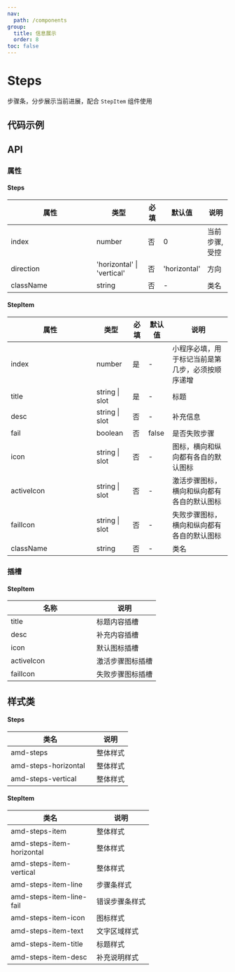 ```yaml
---
nav:
  path: /components
group:
  title: 信息展示
  order: 8
toc: false
---
```

# Steps
步骤条，分步展示当前进展，配合 `StepItem` 组件使用
## 代码示例
<code src='../../demo/pages/Steps'></code>

## API
### 属性
  
#### Steps
| 属性 | 类型 | 必填 | 默认值 | 说明 |
| -----|-----|-----|-----|----- |
| index | number | 否 | 0 | 当前步骤, 受控 |
| direction | 'horizontal' &verbar; 'vertical' | 否 | 'horizontal' | 方向 |
| className | string | 否 | - | 类名 |
    
#### StepItem
    
| 属性 | 类型 | 必填 | 默认值 | 说明 |
| -----|-----|-----|-----|----- |
| index | number | 是 | - | 小程序必填，用于标记当前是第几步，必须按顺序递增 |
| title | string &verbar; slot | 是 | - | 标题 |
| desc | string &verbar; slot | 否 | - | 补充信息 |
| fail | boolean | 否 | false | 是否失败步骤 |
| icon | string &verbar; slot | 否 | - | 图标，横向和纵向都有各自的默认图标 |
| activeIcon | string &verbar; slot | 否 | - | 激活步骤图标，横向和纵向都有各自的默认图标 |
| failIcon | string &verbar; slot | 否 | - | 失败步骤图标，横向和纵向都有各自的默认图标 |
| className | string | 否 | - | 类名 |
  
### 插槽

#### StepItem
| 名称 | 说明 |
| ----|----|
| title | 标题内容插槽 |
| desc | 补充内容插槽 |
| icon | 默认图标插槽 |
| activeIcon | 激活步骤图标插槽 |
| failIcon | 失败步骤图标插槽 |

## 样式类
#### Steps

| 类名                       | 说明             |
| -------------------------- | ---------------- |
| amd-steps            | 整体样式         |
| amd-steps-horizontal   | 整体样式  |
| amd-steps-vertical  | 整体样式  |

#### StepItem

| 类名                       | 说明             |
| -------------------------- | ---------------- |
| amd-steps-item            | 整体样式         |
| amd-steps-item-horizontal      | 整体样式  |
| amd-steps-item-vertical  | 整体样式   |
| amd-steps-item-line  | 步骤条样式 |
| amd-steps-item-line-fail  | 错误步骤条样式 |
| amd-steps-item-icon  | 图标样式 |
| amd-steps-item-text  | 文字区域样式 |
| amd-steps-item-title  | 标题样式 |
| amd-steps-item-desc  | 补充说明样式 |

<style> 
table th:first-of-type { width: 180px; } 
.__dumi-default-layout-content article table:first-of-type th:nth-of-type(2)  {
    width: 140px
} 
.__dumi-default-layout-content article table:first-of-type th:nth-of-type(3)  {
    width: 30px
} 
.__dumi-default-layout-content article table:first-of-type th:nth-of-type(4)  {
    width: 50px
} 
.__dumi-default-layout-content article table:nth-of-type(2) th:nth-of-type(2)  {
    width: 140px
} 
.__dumi-default-layout-content article table:nth-of-type(2) th:nth-of-type(3)  {
    width: 30px
} 
.__dumi-default-layout-content article table:nth-of-type(2) th:nth-of-type(4)  {
    width: 50px
} 
</style> 